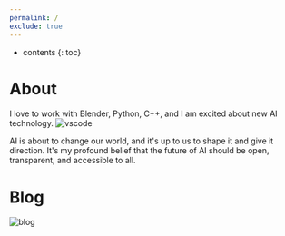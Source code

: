 ```yaml
---
permalink: /
exclude: true
---
```


* contents
{: toc}

# About
I love to work with Blender, Python, C++, and I am excited about new AI technology.
![vscode](https://source.unsplash.com/800x90/?vscode)

AI is about to change our world, and it's up to us to shape it and give it direction.
It's my profound belief that the future of AI should be open, transparent, and accessible to all.



# Blog
![blog](https://source.unsplash.com/800x90/?blog)
